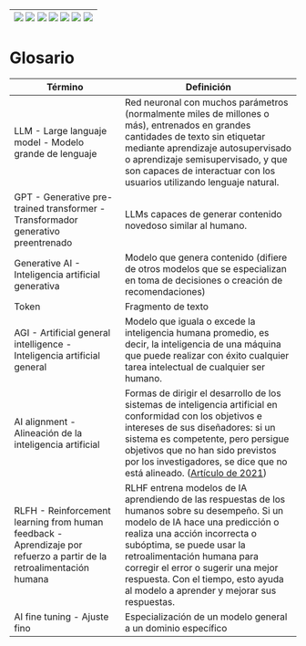 <div align=right>

|[![](https://img.shields.io/badge/-Inicio-FFF?style=flat&logo=Emlakjet&logoColor=black)](/README.md) [![](https://img.shields.io/badge/-Introducción-FFF?style=flat)](/documentos/intro.md) [![](https://img.shields.io/badge/-Panorámica-FFF?style=flat)](/documentos/panorámica.md) [![](https://img.shields.io/badge/-Prompts-FFF?style=flat)](/documentos/prompts/README.md) [![](https://img.shields.io/badge/-Ingeniería_de_prompts-FFF?style=flat)](/documentos/ingenieriaDePrompts/README.md) [![](https://img.shields.io/badge/-Patrones-FFF?style=flat)](/documentos/ingenieriaDePrompts/patrones/README.md) [![](https://img.shields.io/badge/-casos_de_uso-FFF?style=flat)](/documentos/casosDeUso/README.md)|
|-|

</div>

# Glosario

|Término|Definición |
|-|-|
LLM - Large languaje model - Modelo grande de lenguaje|Red neuronal con muchos parámetros (normalmente miles de millones o más), entrenados en grandes cantidades de texto sin etiquetar mediante aprendizaje autosupervisado o aprendizaje semisupervisado, y que son capaces de interactuar con los usuarios utilizando lenguaje natural.
GPT - Generative pre-trained transformer - Transformador generativo preentrenado|LLMs capaces de generar contenido novedoso similar al humano.
Generative AI - Inteligencia artificial generativa|Modelo que genera contenido (difiere de otros modelos que se especializan en toma de decisiones o creación de recomendaciones)
Token|Fragmento de texto
AGI - Artificial general intelligence - Inteligencia artificial general| Modelo que iguala o excede la inteligencia humana promedio, es decir, la inteligencia de una máquina que puede realizar con éxito cualquier tarea intelectual de cualquier ser humano.
AI alignment - Alineación de la inteligencia artificial|Formas de dirigir el desarrollo de los sistemas de inteligencia artificial en conformidad con los objetivos e intereses de sus diseñadores: si un sistema es competente, pero persigue objetivos que no han sido previstos por los investigadores, se dice que no está alineado. ([Artículo de 2021](https://venturebeat.com/business/falsehoods-more-likely-with-large-language-models/))
RLFH - Reinforcement learning from human feedback - Aprendizaje por refuerzo a partir de la retroalimentación humana|RLHF entrena modelos de IA aprendiendo de las respuestas de los humanos sobre su desempeño. Si un modelo de IA hace una predicción o realiza una acción incorrecta o subóptima, se puede usar la retroalimentación humana para corregir el error o sugerir una mejor respuesta. Con el tiempo, esto ayuda al modelo a aprender y mejorar sus respuestas. 
AI fine tuning - Ajuste fino|Especialización de un modelo general a un dominio específico